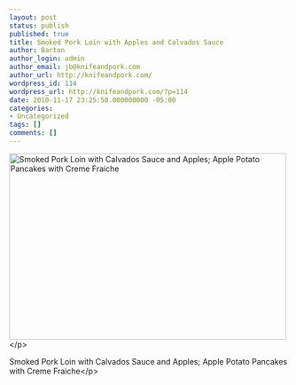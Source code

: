 ```yaml
---
layout: post
status: publish
published: true
title: Smoked Pork Loin with Apples and Calvados Sauce
author: Barton
author_login: admin
author_email: jb@knifeandpork.com
author_url: http://knifeandpork.com/
wordpress_id: 114
wordpress_url: http://knifeandpork.com/?p=114
date: 2010-11-17 23:25:58.000000000 -05:00
categories:
- Uncategorized
tags: []
comments: []
---
```

<p><a title="Smoked Pork Loin with Calvados Sauce and Apples; Apple Potato Pancakes with Creme Fraiche by phy5ics, on Flickr" href="http:&#47;&#47;www.flickr.com&#47;photos&#47;phy5ics&#47;5186112501&#47;"><img src="http:&#47;&#47;farm2.static.flickr.com&#47;1005&#47;5186112501_5e4378ee63.jpg" alt="Smoked Pork Loin with Calvados Sauce and Apples; Apple Potato Pancakes with Creme Fraiche" width="500" height="336" &#47;></a><&#47;p>
<p>Smoked Pork Loin with Calvados Sauce and Apples; Apple Potato Pancakes with Creme Fraiche<&#47;p>
